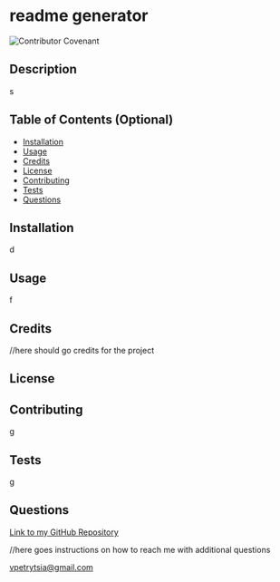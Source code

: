 # readme generator
  ![Contributor Covenant](https://img.shields.io/badge/license-GPL-brightgreen)

  ## Description 
  s

  ## Table of Contents (Optional)
  * [Installation](#installation)
  * [Usage](#usage)
  * [Credits](#credits)
  * [License](#license)
  * [Contributing](#contributing)
  * [Tests](#tests)
  * [Questions](#questions)

  ## Installation
  d
  ## Usage 
  f
  ## Credits
  //here should go credits for the project
  
  ## License
  ## Contributing
  g
  ## Tests
  g
  ## Questions
  [Link to my GitHub Repository ]( https://github.com/Volodya1989) 
  

  //here goes instructions on how to reach me with additional questions

  vpetrytsia@gmail.com

